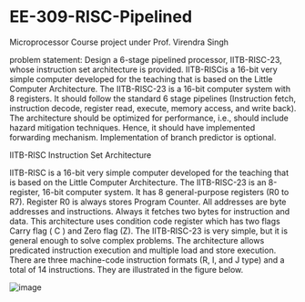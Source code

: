 # EE-309-RISC-Pipelined
Microprocessor Course project under Prof. Virendra Singh 

problem statement:
Design a 6-stage pipelined processor, IITB-RISC-23, whose instruction set architecture is provided.  IITB-RISCis a 16-bit very simple computer developed for the teaching that is based on the Little Computer Architecture. The IITB-RISC-23 is a 16-bit computer system with 8 registers. It should follow the standard 6 stage pipelines (Instruction fetch, instruction decode, register read, execute, memory access, and write back). The architecture should be optimized for performance, i.e., should include hazard mitigation techniques. Hence, it should have implemented forwarding mechanism.  Implementation of branch predictor is optional.

IITB-RISC Instruction Set Architecture

IITB-RISC is a 16-bit very simple computer developed for the teaching that is based on the Little Computer Architecture. The IITB-RISC-23 is an 8-register, 16-bit computer system. It has 8 general-purpose registers (R0 to R7). Register R0 is always stores Program Counter. All addresses are byte addresses and instructions. Always it fetches two bytes for instruction and data. This architecture uses condition code register which has two flags Carry flag ( C ) and Zero flag (Z). The IITB-RISC-23 is very simple, but it is general enough to solve complex problems. The architecture allows predicated instruction execution and multiple load and store execution. There are three machine-code instruction formats (R, I, and J type) and a total of 14 instructions. They are illustrated in the figure below.

![image](https://github.com/12DEVESH/EE-309-RISC-Pipelined/assets/96682968/0e9d16db-9175-4af2-90ae-5c8827034ff8)

